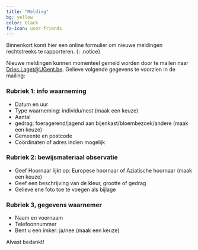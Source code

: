 ```yaml
---
title: "Melding"
bg: yellow
color: black
fa-icon: user-friends
---
```


Binnenkort komt hier een online formulier om nieuwe meldingen rechtstreeks te rapporteren.
{: .notice}


Nieuwe meldingen kunnen momenteel gemeld worden door te mailen naar [Dries.Laget@UGent.be](mailto:Dries.Laget@UGent.be). Gelieve volgende gegevens te voorzien in de mailing:


### Rubriek 1: info waarneming

* Datum en uur
* Type waarneming: individu/nest (maak een keuze)
* Aantal
* gedrag: foeragerend/jagend aan bijenkast/bloembezoek/andere (maak een keuze)
* Gemeente en postcode
* Coördinaten of adres indien mogelijk

### Rubriek 2: bewijsmateriaal observatie

* Geef Hoornaar lijkt op: Europese hoornaar of Aziatische hoornaar (maak een keuze)
* Geef een beschrijving van de kleur, grootte of gedrag
* Gelieve ene foto toe te voegen als bijlage

### Rubriek 3, gegevens waarnemer

* Naam en voornaam
* Telefoonnummer
* Bent u een imker: ja/nee (maak een keuze)


Alvast bedankt!
